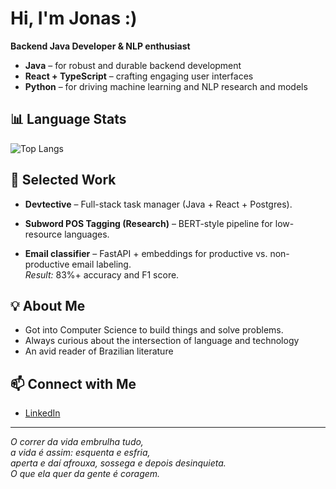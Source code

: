 # Hi, I'm Jonas :)

**Backend Java Developer & NLP enthusiast**

- **Java** – for robust and durable backend development  
- **React + TypeScript** – crafting engaging user interfaces  
- **Python** – for driving machine learning and NLP research and models

## 📊 Language Stats

![Top Langs](https://github-readme-stats.vercel.app/api/top-langs/?username=libr4&layout=compact)

## 🧩 Selected Work
- **Devtective** – Full-stack task manager (Java + React + Postgres).  

- **Subword POS Tagging (Research)** – BERT-style pipeline for low-resource languages.  

- **Email classifier** – FastAPI + embeddings for productive vs. non-productive email labeling.  
  _Result:_ 83%+ accuracy and F1 score.

## 💡 About Me
- Got into Computer Science to build things and solve problems.
- Always curious about the intersection of language and technology
- An avid reader of Brazilian literature


## 📫 Connect with Me

- [LinkedIn](https://www.linkedin.com/in/jonaspereira1/)

---

_O correr da vida embrulha tudo,  
a vida é assim: esquenta e esfria,  
aperta e daí afrouxa, sossega e depois desinquieta.  
O que ela quer da gente é coragem._

